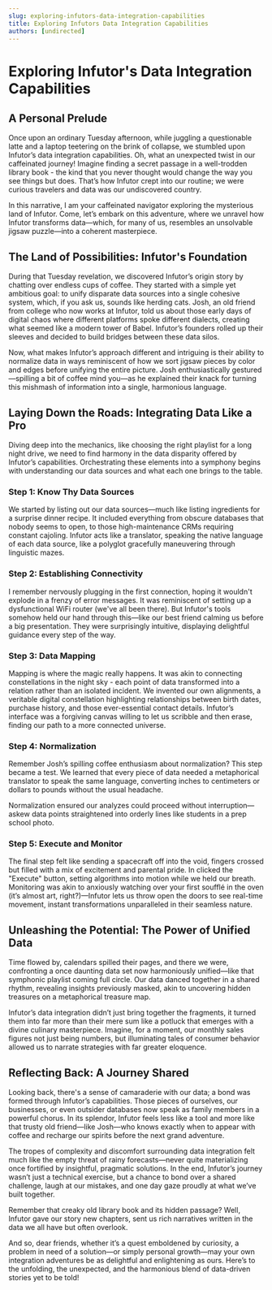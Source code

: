 ```yaml
---
slug: exploring-infutors-data-integration-capabilities
title: Exploring Infutors Data Integration Capabilities
authors: [undirected]
---
```



# Exploring Infutor's Data Integration Capabilities

## A Personal Prelude

Once upon an ordinary Tuesday afternoon, while juggling a questionable latte and a laptop teetering on the brink of collapse, we stumbled upon Infutor’s data integration capabilities. Oh, what an unexpected twist in our caffeinated journey! Imagine finding a secret passage in a well-trodden library book - the kind that you never thought would change the way you see things but does. That’s how Infutor crept into our routine; we were curious travelers and data was our undiscovered country.

In this narrative, I am your caffeinated navigator exploring the mysterious land of Infutor. Come, let’s embark on this adventure, where we unravel how Infutor transforms data—which, for many of us, resembles an unsolvable jigsaw puzzle—into a coherent masterpiece.

## The Land of Possibilities: Infutor's Foundation

During that Tuesday revelation, we discovered Infutor’s origin story by chatting over endless cups of coffee. They started with a simple yet ambitious goal: to unify disparate data sources into a single cohesive system, which, if you ask us, sounds like herding cats. Josh, an old friend from college who now works at Infutor, told us about those early days of digital chaos where different platforms spoke different dialects, creating what seemed like a modern tower of Babel. Infutor’s founders rolled up their sleeves and decided to build bridges between these data silos.

Now, what makes Infutor’s approach different and intriguing is their ability to normalize data in ways reminiscent of how we sort jigsaw pieces by color and edges before unifying the entire picture. Josh enthusiastically gestured—spilling a bit of coffee mind you—as he explained their knack for turning this mishmash of information into a single, harmonious language.

## Laying Down the Roads: Integrating Data Like a Pro

Diving deep into the mechanics, like choosing the right playlist for a long night drive, we need to find harmony in the data disparity offered by Infutor’s capabilities. Orchestrating these elements into a symphony begins with understanding our data sources and what each one brings to the table.

### Step 1: Know Thy Data Sources

We started by listing out our data sources—much like listing ingredients for a surprise dinner recipe. It included everything from obscure databases that nobody seems to open, to those high-maintenance CRMs requiring constant cajoling. Infutor acts like a translator, speaking the native language of each data source, like a polyglot gracefully maneuvering through linguistic mazes.

### Step 2: Establishing Connectivity

I remember nervously plugging in the first connection, hoping it wouldn't explode in a frenzy of error messages. It was reminiscent of setting up a dysfunctional WiFi router (we've all been there). But Infutor's tools somehow held our hand through this—like our best friend calming us before a big presentation. They were surprisingly intuitive, displaying delightful guidance every step of the way.

### Step 3: Data Mapping

Mapping is where the magic really happens. It was akin to connecting constellations in the night sky - each point of data transformed into a relation rather than an isolated incident. We invented our own alignments, a veritable digital constellation highlighting relationships between birth dates, purchase history, and those ever-essential contact details. Infutor’s interface was a forgiving canvas willing to let us scribble and then erase, finding our path to a more connected universe.

### Step 4: Normalization

Remember Josh’s spilling coffee enthusiasm about normalization? This step became a test. We learned that every piece of data needed a metaphorical translator to speak the same language, converting inches to centimeters or dollars to pounds without the usual headache. 

Normalization ensured our analyzes could proceed without interruption—askew data points straightened into orderly lines like students in a prep school photo.

### Step 5: Execute and Monitor

The final step felt like sending a spacecraft off into the void, fingers crossed but filled with a mix of excitement and parental pride. In clicked the "Execute" button, setting algorithms into motion while we held our breath. Monitoring was akin to anxiously watching over your first soufflé in the oven (it’s almost art, right?)—Infutor lets us throw open the doors to see real-time movement, instant transformations unparalleled in their seamless nature.

## Unleashing the Potential: The Power of Unified Data

Time flowed by, calendars spilled their pages, and there we were, confronting a once daunting data set now harmoniously unified—like that symphonic playlist coming full circle. Our data danced together in a shared rhythm, revealing insights previously masked, akin to uncovering hidden treasures on a metaphorical treasure map.

Infutor’s data integration didn’t just bring together the fragments, it turned them into far more than their mere sum like a potluck that emerges with a divine culinary masterpiece. Imagine, for a moment, our monthly sales figures not just being numbers, but illuminating tales of consumer behavior allowed us to narrate strategies with far greater eloquence.

## Reflecting Back: A Journey Shared

Looking back, there's a sense of camaraderie with our data; a bond was formed through Infutor’s capabilities. Those pieces of ourselves, our businesses, or even outsider databases now speak as family members in a powerful chorus. In its splendor, Infutor feels less like a tool and more like that trusty old friend—like Josh—who knows exactly when to appear with coffee and recharge our spirits before the next grand adventure.

The tropes of complexity and discomfort surrounding data integration felt much like the empty threat of rainy forecasts—never quite materializing once fortified by insightful, pragmatic solutions. In the end, Infutor’s journey wasn’t just a technical exercise, but a chance to bond over a shared challenge, laugh at our mistakes, and one day gaze proudly at what we’ve built together.

Remember that creaky old library book and its hidden passage? Well, Infutor gave our story new chapters, sent us rich narratives written in the data we all have but often overlook.

And so, dear friends, whether it’s a quest emboldened by curiosity, a problem in need of a solution—or simply personal growth—may your own integration adventures be as delightful and enlightening as ours. Here’s to the unfolding, the unexpected, and the harmonious blend of data-driven stories yet to be told!